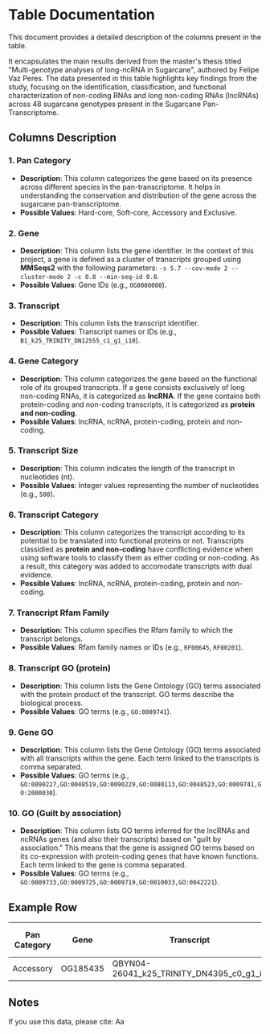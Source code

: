 # Table Documentation

This document provides a detailed description of the columns present in the table.

It encapsulates the main results derived from the master's thesis titled "Multi-genotype analyses of long-ncRNA in Sugarcane", authored by Felipe Vaz Peres. The data presented in this table highlights key findings from the study, focusing on the identification, classification, and functional characterization of non-coding RNAs and long non-coding RNAs (lncRNAs) across 48 sugarcane genotypes present in the Sugarcane Pan-Transcriptome.

## Columns Description

### 1. **Pan Category**
   - **Description**: This column categorizes the gene based on its presence across different species in the pan-transcriptome. It helps in understanding the conservation and distribution of the gene across the sugarcane pan-transcriptome. 
   - **Possible Values**: Hard-core, Soft-core, Accessory and Exclusive.

### 2. **Gene**
   - **Description**: This column lists the gene identifier. In the context of this project, a gene is defined as a cluster of transcripts grouped using **MMSeqs2** with the following parameters: `-s 5.7 --cov-mode 2 --cluster-mode 2 -c 0.8 --min-seq-id 0.8`.
   - **Possible Values**: Gene IDs (e.g., `OG0000000`).

### 3. **Transcript**
   - **Description**: This column lists the transcript identifier.
   - **Possible Values**: Transcript names or IDs (e.g., `B1_k25_TRINITY_DN12555_c1_g1_i10`).

### 4. **Gene Category**
   - **Description**: This column categorizes the gene based on the functional role of its grouped transcripts. If a gene consists exclusively of long non-coding RNAs, it is categorized as **lncRNA**. If the gene contains both protein-coding and non-coding transcripts, it is categorized as **protein and non-coding**. 
   - **Possible Values**: lncRNA, ncRNA, protein-coding, protein and non-coding.

### 5. **Transcript Size**
   - **Description**: This column indicates the length of the transcript in nucleotides (nt).
   - **Possible Values**: Integer values representing the number of nucleotides (e.g., `500`).

### 6. **Transcript Category**
   - **Description**: This column categorizes the transcript according to its potential to be translated into functional proteins or not. Transcripts classidied as **protein and non-coding** have conflicting evidence when using software tools to classify them as either coding or non-coding. As a result, this category was added to accomodate transcripts with dual evidence. 
   - **Possible Values**: lncRNA, ncRNA, protein-coding, protein and non-coding.

### 7. **Transcript Rfam Family**
   - **Description**: This column specifies the Rfam family to which the transcript belongs. 
   - **Possible Values**: Rfam family names or IDs (e.g., `RF00645`, `RF00201`).

### 8. **Transcript GO (protein)**
   - **Description**: This column lists the Gene Ontology (GO) terms associated with the protein product of the transcript. GO terms describe the biological process.
   - **Possible Values**: GO terms (e.g., `GO:0009741`).

### 9. **Gene GO**
   - **Description**: This column lists the Gene Ontology (GO) terms associated with all transcripts within the gene. Each term linked to the transcripts is comma separated. 
   - **Possible Values**: GO terms (e.g., `GO:0090227,GO:0048519,GO:0090229,GO:0080113,GO:0048523,GO:0009741,GO:2000030`).

### 10. **GO (Guilt by association)**
   - **Description**: This column lists GO terms inferred for the lncRNAs and ncRNAs genes (and also their transcripts) based on "guilt by association." This means that the gene is assigned GO terms based on its co-expression with protein-coding genes that have known functions. Each term linked to the gene is comma separated.
   - **Possible Values**: GO terms (e.g., `GO:0009733,GO:0009725,GO:0009719,GO:0010033,GO:0042221`).

## Example Row

| Pan Category | Gene     | Transcript       | Gene Category | Transcript Size | Transcript Category | Transcript Rfam Family | Transcript GO (protein) | Gene GO                | GO (Guilt by association) |
|--------------|----------|------------------|---------------|-----------------|---------------------|-------------------------|-------------------------|-------------------------|---------------------------|
| Accessory         | OG185435  | QBYN04-26041_k25_TRINITY_DN4395_c0_g1_i1  | lncRNA | 610.0            | lncRNA                | RF00206                |    |   | GO:0006952,GO:0050896,GO:0006950,GO:0016145,GO:0019759,GO:0019762,GO:0006388,GO:0050898,GO:0080028,GO:0000394,GO:0010043,GO:0009820,GO:0016560,GO:0044273,GO:0006605,GO:0016143,GO:0019757,GO:0019760,GO:1901658,GO:0006625,GO:0016558,GO:0072662,GO:0072663,GO:0008150,GO:0072594,GO:0015919,GO:0043574,GO:0033365,GO:0045039,GO:0007007,GO:0051204,GO:0090151,GO:0007006,GO:0044743,GO:0007031,GO:0010038,GO:0051205,GO:1901136,GO:0043207,GO:0051707,GO:0006626,GO:0065002,GO:0044419,GO:0009607,GO:0070585,GO:0072655,GO:0071806    |

## Notes

If you use this data, please cite: Aa
